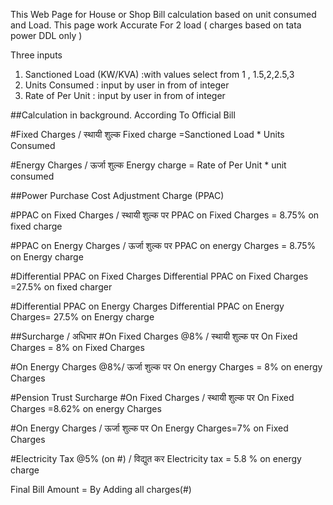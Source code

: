 This Web Page for House or Shop Bill calculation based on unit consumed and Load.
This page work Accurate For 2 load ( charges based on tata power DDL only  )

Three inputs  
1. Sanctioned Load (KW/KVA)  :with values select from 1 , 1.5,2,2.5,3
2. Units Consumed :  input by user in from of integer
3. Rate of Per Unit :  input by user in from of integer

##Calculation in background.  According To Official Bill

#Fixed Charges / स्थायी शुल्क
Fixed  charge =Sanctioned Load * Units Consumed

#Energy Charges / ऊर्जा शुल्क
Energy charge = Rate of  Per Unit * unit consumed 
 
##Power Purchase Cost Adjustment Charge (PPAC)

#PPAC on Fixed Charges / स्थायी शुल्क पर
PPAC on Fixed Charges = 8.75% on fixed charge

#PPAC on Energy Charges / ऊर्जा शुल्क पर
PPAC on energy Charges = 8.75% on Energy charge

#Differential PPAC on Fixed Charges
Differential PPAC on Fixed Charges =27.5% on fixed charger 

#Differential PPAC on Energy Charges
Differential PPAC on Energy Charges= 27.5% on Energy charge

##Surcharge / अधिभार
#On Fixed Charges @8% / स्थायी शुल्क पर
On Fixed Charges  = 8% on Fixed Charges

#On Energy Charges @8%/ ऊर्जा शुल्क पर
On energy Charges  = 8% on energy Charges

#Pension Trust Surcharge
#On Fixed Charges / स्थायी शुल्क पर
On Fixed Charges =8.62% on energy Charges

#On Energy Charges / ऊर्जा शुल्क पर
On Energy Charges=7% on Fixed Charges

#Electricity Tax @5% (on #) / विद्युत कर
Electricity tax =  5.8 % on energy charge 

Final Bill Amount = By Adding all charges(#) 
